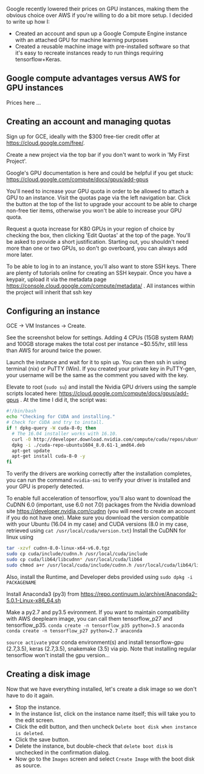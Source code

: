 Google recently lowered their prices on GPU instances, making them the obvious choice over AWS if you're willing to do a bit more setup. I decided to write up how I:

- Created an account and spun up a Google Compute Engine instance with an attached GPU for machine learning purposes
- Created a reusable machine image with pre-installed software so that it's easy to recreate instances ready to run things requiring tensorflow+Keras.

## Google compute advantages versus AWS for GPU instances

Prices here ...

## Creating an account and managing quotas

Sign up for GCE, ideally with the $300 free-tier credit offer at https://cloud.google.com/free/. 

Create a new project via the top bar if you don't want to work in 'My First Project'.

Google's GPU documentation is here and could be helpful if you get stuck: https://cloud.google.com/compute/docs/gpus/add-gpus

You'll need to increase your GPU quota in order to be allowed to attach a GPU to an instance. Visit the quotas page via the left navigation bar. Click the button at the top of the list to upgrade your account to be able to charge non-free tier items, otherwise you won't be able to increase your GPU quota. 

Request a quota increase for K80 GPUs in your region of choice by checking the box, then clicking 'Edit Quotas' at the top of the page. You'll be asked to provide a short justification. Starting out, you shouldn't need more than one or two GPUs, so don't go overboard, you can always add more later.

To be able to log in to an instance, you'll also want to store SSH keys. There are plenty of tutorials online for creating an SSH keypair. Once you have a keypair, upload it via the metadata page https://console.cloud.google.com/compute/metadata/ . All instances within the project will inherit that ssh key

## Configuring an instance

GCE -> VM Instances -> Create. 

See the screenshot below for settings. Adding 4 CPUs (15GB system RAM) and 100GB storage makes the total cost per instance ~$0.55/hr, still less than AWS for around twice the power. 

Launch the instance and wait for it to spin up. You can then ssh in using terminal  (nix) or PuTTY (Win). If you created your private key in PuTTY-gen, your username will be the same as the comment you saved with the key.

Elevate to root (`sudo su`) and install the Nvidia GPU drivers using the sample scripts located here: https://cloud.google.com/compute/docs/gpus/add-gpus . At the time I did it, the script was:

```bash
#!/bin/bash
echo "Checking for CUDA and installing."
# Check for CUDA and try to install.
if ! dpkg-query -W cuda-8-0; then
  # The 16.04 installer works with 16.10.
  curl -O http://developer.download.nvidia.com/compute/cuda/repos/ubuntu1604/x86_64/cuda-repo-ubuntu1604_8.0.61-1_amd64.deb
  dpkg -i ./cuda-repo-ubuntu1604_8.0.61-1_amd64.deb
  apt-get update
  apt-get install cuda-8-0 -y
fi
```

To verify the drivers are working correctly after the installation completes, you can run the command `nvidia-smi` to verify your driver is installed and your GPU is properly detected.

To enable full acceleration of tensorflow, you'll also want to download the CuDNN 6.0 (important, use 6.0 not 7.0) packages from the Nvidia download site https://developer.nvidia.com/cudnn (you will need to create an account if you do not have one). Make sure you download the version compatible with your Ubuntu (16.04 in my case) and CUDA versions (8.0 in my case, retrieved using `cat /usr/local/cuda/version.txt`) Install the CuDNN for linux using 

```bash
tar -xzvf cudnn-8.0-linux-x64-v6.0.tgz
sudo cp cuda/include/cudnn.h /usr/local/cuda/include
sudo cp cuda/lib64/libcudnn* /usr/local/cuda/lib64
sudo chmod a+r /usr/local/cuda/include/cudnn.h /usr/local/cuda/lib64/libcudnn*
```

Also, install the Runtime, and Developer debs provided using `sudo dpkg -i PACKAGENAME`

Install Anaconda3 (py3) from https://repo.continuum.io/archive/Anaconda2-5.0.1-Linux-x86_64.sh

Make a py2.7 and py3.5 evironment. If you want to maintain compatibility with AWS deeplearn image, you can call them tensorflow_p27 and tensorflow_p35. `conda create -n tensorflow_p35 python=3.5 anaconda`  `conda create -n tensorflow_p27 python=2.7 anaconda`

`source activate` your conda environment(s) and install tensorflow-gpu (2.7,3.5), keras (2.7,3.5), snakemake (3.5) via pip. Note that installing regular tensorflow won't install the gpu version...

## Creating a disk image

Now that we have everything installed, let's create a disk image so we don't have to do it again. 

- Stop the instance.
- In the instance list, click on the instance name itself; this will take you to the edit screen.
- Click the edit button, and then uncheck `Delete boot disk when instance is deleted`.
- Click the save button.
- Delete the instance, but double-check that `delete boot disk` is unchecked in the confirmation dialog.
- Now go to the `Images` screen and select `Create Image` with the boot disk as source.
